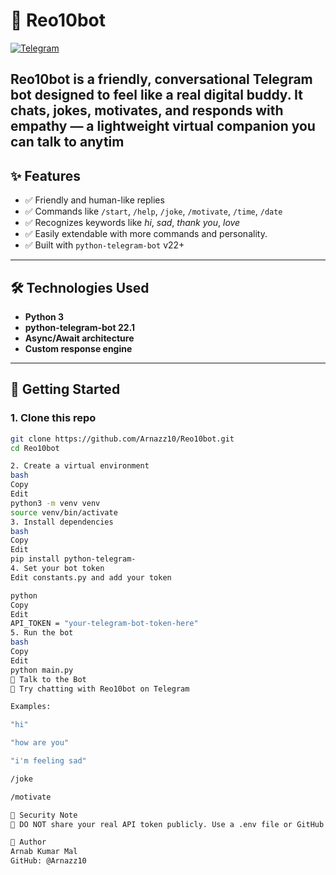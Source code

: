 # 🤖 Reo10bot

[![Telegram](https://img.shields.io/badge/Chat%20with%20Reo10bot-Click%20Here-2ea44f?style=for-the-badge&logo=telegram)](https://t.me/Reo10bot)

**Reo10bot** is a friendly, conversational Telegram bot designed to feel like a real digital buddy. It chats, jokes, motivates, and responds with empathy — a lightweight virtual companion you can talk to anytim
---

## ✨ Features

- ✅ Friendly and human-like replies  
- ✅ Commands like `/start`, `/help`, `/joke`, `/motivate`, `/time`, `/date`  
- ✅ Recognizes keywords like *hi*, *sad*, *thank you*, *love*  
- ✅ Easily extendable with more commands and personality.
- ✅ Built with `python-telegram-bot` v22+

---

## 🛠️ Technologies Used

- **Python 3**
- **python-telegram-bot 22.1**
- **Async/Await architecture**
- **Custom response engine**

---

## 🚀 Getting Started

### 1. Clone this repo

```bash
git clone https://github.com/Arnazz10/Reo10bot.git
cd Reo10bot

2. Create a virtual environment
bash
Copy
Edit
python3 -m venv venv
source venv/bin/activate
3. Install dependencies
bash
Copy
Edit
pip install python-telegram-
4. Set your bot token
Edit constants.py and add your token

python
Copy
Edit
API_TOKEN = "your-telegram-bot-token-here"
5. Run the bot
bash
Copy
Edit
python main.py
💬 Talk to the Bot
🧠 Try chatting with Reo10bot on Telegram

Examples:

"hi"

"how are you"

"i'm feeling sad"

/joke

/motivate

🔐 Security Note
🚨 DO NOT share your real API token publicly. Use a .env file or GitHub secrets for production bots.

🙌 Author
Arnab Kumar Mal
GitHub: @Arnazz10


